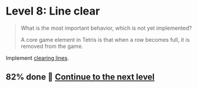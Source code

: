# Level 8: Line clear

> What is the most important behavior, which is not yet implemented?
>
> A core game element in Tetris is that when a row becomes full, it is removed from the game.

Implement [clearing lines](https://tetris.fandom.com/wiki/Line_clear).

## 82% done 🚀 [Continue to the next level](level-9.md)
